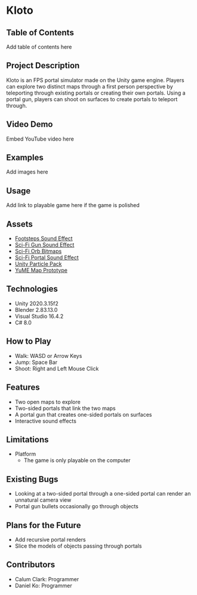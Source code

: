 # Kloto

## Table of Contents
Add table of contents here

## Project Description
Kloto is an FPS portal simulator made on the Unity game engine. Players can
explore two distinct maps through a first person perspective by teleporting
through existing portals or creating their own portals. Using a portal gun,
players can shoot on surfaces to create portals to teleport through.

## Video Demo
Embed YouTube video here

## Examples
Add images here

## Usage
Add link to playable game here if the game is polished

## Assets
- [Footsteps Sound Effect](https://assetstore.unity.com/packages/audio/sound-fx/foley/footsteps-essentials-189879)
- [Sci-Fi Gun Sound Effect](https://assetstore.unity.com/packages/audio/sound-fx/weapons/sci-fi-gun-sounds-pack-lite-141125)
- [Sci-Fi Orb Bitmaps](https://oxmond.com/glowing-orb-visual-effects-vfx/)
- [Sci-Fi Portal Sound Effect](https://assetstore.unity.com/packages/audio/sound-fx/sci-fi-evolution-gift-pack-43104)
- [Unity Particle Pack](https://assetstore.unity.com/packages/essentials/asset-packs/unity-particle-pack-5-x-73777)
- [YuME Map Prototype](https://assetstore.unity.com/packages/tools/level-design/yume-free-77387)

## Technologies
- Unity 2020.3.15f2
- Blender 2.83.13.0
- Visual Studio 16.4.2
- C# 8.0

## How to Play
- Walk: WASD or Arrow Keys
- Jump: Space Bar
- Shoot: Right and Left Mouse Click

## Features
- Two open maps to explore
- Two-sided portals that link the two maps
- A portal gun that creates one-sided portals on surfaces
- Interactive sound effects

## Limitations
- Platform
	- The game is only playable on the computer

## Existing Bugs
- Looking at a two-sided portal through a one-sided portal can render an unnatural camera view
- Portal gun bullets occasionally go through objects

## Plans for the Future
- Add recursive portal renders
- Slice the models of objects passing through portals

## Contributors
- Calum Clark: Programmer
- Daniel Ko: Programmer